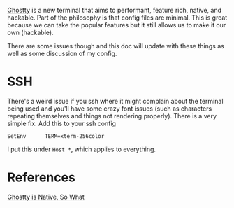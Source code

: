 [Ghostty](https://ghostty.org/) is a new terminal that aims to performant,
feature rich, native, and hackable. 
Part of the philosophy is that config files are minimal.
This is great because we can take the popular features but it still allows us to
make it our own (hackable). 

There are some issues though and this doc will update with these things as well
as some discussion of my config. 

# SSH
There's a weird issue if you ssh where it might complain about the terminal
being used and you'll have some crazy font issues (such as characters repeating
themselves and things not rendering properly). 
There is a very simple fix.
Add this to your ssh config

```config
SetEnv      TERM=xterm-256color
```

I put this under `Host *`, which applies to everything.

# References
[Ghostty is Native, So What](https://gpanders.com/blog/ghostty-is-native-so-what/)
